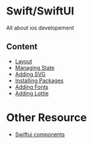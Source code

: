 # Swift/SwiftUI
All about ios developement

## Content
- [Layout]()
- [Managing State](/swift/managing_state.md)
- [Adding SVG]()
- [Installing Packages](/swift/installing_packages.md)
- [Adding Fonts](https://www.youtube.com/watch?v=Us8KX8LLlM0&t=1s)
- [Adding Lottie]()
# Other Resource
- [Swiftui components](https://gist.github.com/twentyse7en/25bc160f7661ec5c2ea28f88bfe33d9c)
